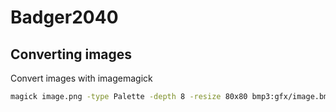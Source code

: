 # Badger2040

## Converting images

Convert images with imagemagick

```bash
magick image.png -type Palette -depth 8 -resize 80x80 bmp3:gfx/image.bmp
```
